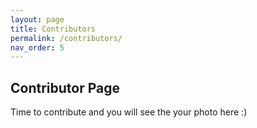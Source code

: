 ```yaml
---
layout: page
title: Contributors
permalink: /contributors/
nav_order: 5
---
```


## Contributor Page

Time to contribute and you will see the your photo here :)
